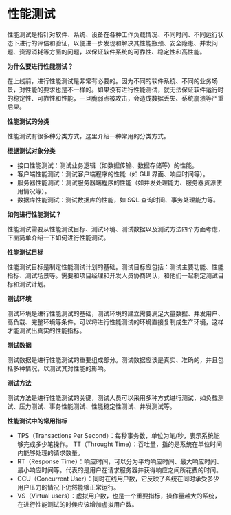 # 性能测试

性能测试是指针对软件、系统、设备在各种工作负载情况、不同时间、不同运行状态下进行的评估和验证，以便进一步发现和解决其性能瓶颈、安全隐患、并发问题、资源消耗等方面的问题，以保证软件系统的可靠性、稳定性和高性能。

**为什么要进行性能测试？**

在上线前，进行性能测试是非常有必要的。因为不同的软件系统、不同的业务场景，对性能的要求也是不一样的。如果没有进行性能测试，就无法保证软件运行时的稳定性、可靠性和性能，一旦脆弱点被攻击，会造成数据丢失、系统崩溃等严重后果。

**性能测试的分类**

性能测试有很多种分类方式，这里介绍一种常用的分类方式。

**根据测试对象分类**

* 接口性能测试：测试业务逻辑（如数据传输、数据存储等）的性能。
* 客户端性能测试：测试客户端程序的性能（如 GUI 界面、响应时间等）。
* 服务器性能测试：测试服务器端程序的性能（如并发处理能力、服务器资源使用情况等）。
* 数据库性能测试：测试数据库的性能，如 SQL 查询时间、事务处理能力等。

**如何进行性能测试？**

性能测试需要从性能测试目标、测试环境、测试数据以及测试方法四个方面考虑，下面简单介绍一下如何进行性能测试。

**性能测试目标**

性能测试目标是制定性能测试计划的基础。测试目标应包括：测试主要功能、性能指标、测试场景等。需要和项目经理和开发人员协商确认，和他们一起制定测试目标和测试计划。

**测试环境**

测试环境是进行性能测试的基础，测试环境的建立需要满足大量数据、并发用户、高负载、完整环境等条件。可以将进行性能测试的环境直接复制成生产环境，这样才能测试出真实的性能指标。

**测试数据**

测试数据是进行性能测试的重要组成部分。测试数据应该是真实、准确的，并且包括多种情况，以测试其对性能的影响。

**测试方法**

测试方法是进行性能测试的关键，测试人员可以采用多种方式进行测试，如负载测试、压力测试、事务性能测试、性能稳定性测试、并发测试等。

**性能测试中的常用指标**

* TPS（Transactions Per Second）：每秒事务数，单位为笔/秒，表示系统能够完成多少笔操作。
TT（Throught Time）：吞吐量，指的是系统在单位时间内能够处理的请求数量。
* RT（Response Time）：响应时间，可以分为平均响应时间、最大响应时间、最小响应时间等。代表的是用户在请求服务器并获得响应之间所花费的时间。
* CCU（Concurrent User）：同时在线用户数，它反映了系统在同时承受多少用户压力的情况下仍然能够正常运行。
* VS（Virtual users）：虚拟用户数，也是一个重要指标，操作量越大的系统，在进行性能测试的时候应该增加虚拟用户数。